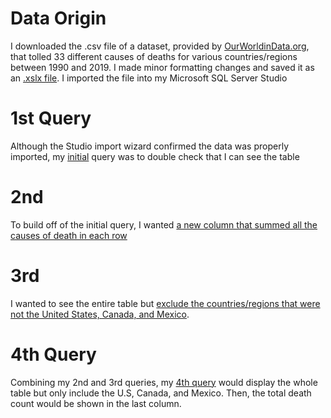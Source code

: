 # Data Origin
I downloaded the .csv file of a dataset, provided by [OurWorldinData.org](https://ourworldindata.org/grapher/annual-number-of-deaths-by-cause?time=1990..2019), that tolled 33 different causes of deaths for various countries/regions between 1990 and 2019. I made minor formatting changes and saved it as an [.xslx file](https://github.com/AnthonySanchez2000/ProjectPortfolio/blob/main/WorldCauseofDeaths1990%20(SQL%20Import).xlsx). I imported the file into my Microsoft SQL Server Studio

# 1st Query
Although the Studio import wizard confirmed the data was properly imported, my [initial](https://github.com/AnthonySanchez2000/ProjectPortfolio/blob/main/QueryStep1SelectAll.sql) query was to double check that I can see the table

# 2nd
To build off of the initial query, I wanted [a new column that summed all the causes of death in each row](https://github.com/AnthonySanchez2000/ProjectPortfolio/blob/main/QueryStep2SelectAllDeathTotal.sql)

# 3rd
I wanted to see the entire table but [exclude the countries/regions that were not the United States, Canada, and Mexico](https://github.com/AnthonySanchez2000/ProjectPortfolio/blob/main/QueryStep3SelectUSCanadaMex.sql).

# 4th Query
Combining my 2nd and 3rd queries, my [4th query](https://github.com/AnthonySanchez2000/ProjectPortfolio/blob/main/QueryStep4SelectUSCanadaMexDeathTotal.sql) would display the whole table but only include the U.S, Canada, and Mexico. Then, the total death count would be shown in the last column.

